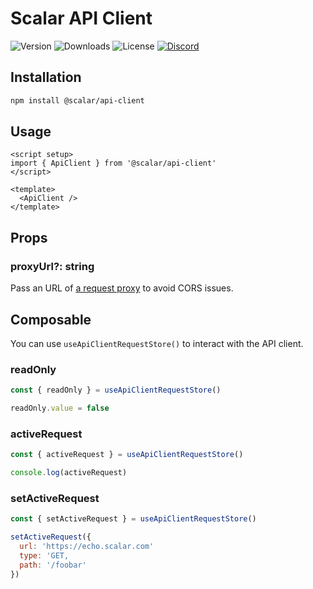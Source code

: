 # Scalar API Client

![Version](https://img.shields.io/npm/v/%40scalar/api-client)
![Downloads](https://img.shields.io/npm/dm/%40scalar/api-client)
![License](https://img.shields.io/npm/l/%40scalar%2Fapi-client)
[![Discord](https://img.shields.io/discord/1135330207960678410?style=flat&color=5865F2)](https://discord.com/invite/Ve683JXN)

## Installation

```bash
npm install @scalar/api-client
```

## Usage

```vue
<script setup>
import { ApiClient } from '@scalar/api-client'
</script>

<template>
  <ApiClient />
</template>
```

## Props

### proxyUrl?: string

Pass an URL of [a request proxy](https://github.com/scalar/scalar/tree/main/packages/api-client-proxy) to avoid CORS issues.

## Composable

You can use `useApiClientRequestStore()` to interact with the API client.

### readOnly

```js
const { readOnly } = useApiClientRequestStore()

readOnly.value = false
```

### activeRequest

```js
const { activeRequest } = useApiClientRequestStore()

console.log(activeRequest)
```

### setActiveRequest

```js
const { setActiveRequest } = useApiClientRequestStore()

setActiveRequest({
  url: 'https://echo.scalar.com'
  type: 'GET,
  path: '/foobar'
})
```
